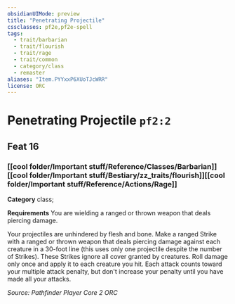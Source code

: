 ```yaml
---
obsidianUIMode: preview
title: "Penetrating Projectile"
cssclasses: pf2e,pf2e-spell
tags:
  - trait/barbarian
  - trait/flourish
  - trait/rage
  - trait/common
  - category/class
  - remaster
aliases: "Item.PYYxxP6XUoTJcWRR"
license: ORC
---
```

# Penetrating Projectile `pf2:2`
## Feat 16
### [[cool folder/Important stuff/Reference/Classes/Barbarian]][[cool folder/Important stuff/Bestiary/zz_traits/flourish]][[cool folder/Important stuff/Reference/Actions/Rage]]

**Category** class; 




**Requirements** You are wielding a ranged or thrown weapon that deals piercing damage.

Your projectiles are unhindered by flesh and bone. Make a ranged Strike with a ranged or thrown weapon that deals piercing damage against each creature in a 30-foot line (this uses only one projectile despite the number of Strikes). These Strikes ignore all cover granted by creatures. Roll damage only once and apply it to each creature you hit. Each attack counts toward your multiple attack penalty, but don't increase your penalty until you have made all your attacks.

*Source: Pathfinder Player Core 2*
*ORC*